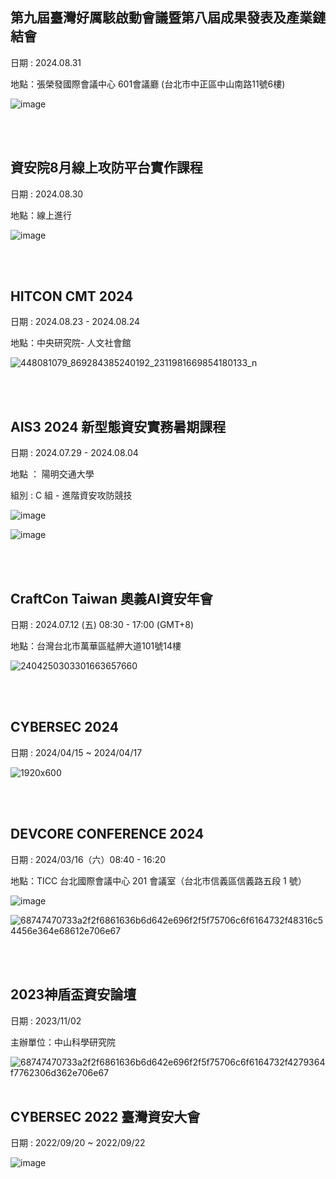## 第九屆臺灣好厲駭啟動會議暨第八屆成果發表及產業鏈結會
日期 : 2024.08.31

地點：張榮發國際會議中心 601會議廳 (台北市中正區中山南路11號6樓)

![image](https://github.com/user-attachments/assets/d19629f4-1604-44a2-9b48-d53dc6b2ed65)


<br><br>

## 資安院8月線上攻防平台實作課程
日期 : 2024.08.30

地點：線上進行

![image](https://github.com/user-attachments/assets/ec3dc39c-81b1-4036-a072-164309eea9a0)


<br><br>

## HITCON CMT 2024
日期 : 2024.08.23 - 2024.08.24

地點：中央研究院- 人文社會館

![448081079_869284385240192_2311981669854180133_n](https://github.com/user-attachments/assets/0c01ca1a-8fe2-47ff-9027-be734cc42fd6)

<br><br>

## AIS3 2024 新型態資安實務暑期課程


日期 : 2024.07.29 - 2024.08.04

地點 ： 陽明交通大學

組別 : C 組 - 進階資安攻防競技

![image](https://github.com/user-attachments/assets/cd60a6d2-3b4b-4608-aed8-b0779df4e8fe)

![image](https://github.com/user-attachments/assets/c568b4a4-fde1-4ebe-85fb-795b8133c33a)


<br><br>

## CraftCon Taiwan 奧義AI資安年會	
日期 : 2024.07.12 (五) 08:30 - 17:00 (GMT+8)

地點：台灣台北市萬華區艋舺大道101號14樓

![2404250303301663657660](https://github.com/user-attachments/assets/ca914ebd-5e09-406c-858a-673957a645bc)

<br><br>

## CYBERSEC 2024	
日期 : 2024/04/15 ~ 2024/04/17

![1920x600](https://github.com/user-attachments/assets/f2ff21da-4d29-4540-a7bb-bceaaeb050cd)

<br><br>

## DEVCORE CONFERENCE 2024		
日期 : 2024/03/16（六）08:40 - 16:20

地點：TICC 台北國際會議中心 201 會議室（台北市信義區信義路五段 1 號）

![image](https://github.com/user-attachments/assets/ebbd9c20-8eb3-4258-b2bf-e6aef7e995e2)

![68747470733a2f2f6861636b6d642e696f2f5f75706c6f6164732f48316c54456e364e68612e706e67](https://github.com/user-attachments/assets/a819d21f-7f5f-4529-a8a8-697dffbdb0a7)

<br><br>

## 2023神盾盃資安論壇
日期 : 2023/11/02

主辦單位：中山科學研究院

![68747470733a2f2f6861636b6d642e696f2f5f75706c6f6164732f4279364f7762306d362e706e67](https://github.com/user-attachments/assets/f5ca86c4-868c-481f-b8ac-2512259de274)
<br><br>

## CYBERSEC 2022 臺灣資安大會
日期 : 2022/09/20 ~ 2022/09/22


![image](https://github.com/user-attachments/assets/da1af18c-d8f2-47f5-8d12-cd771f8ec5df)
